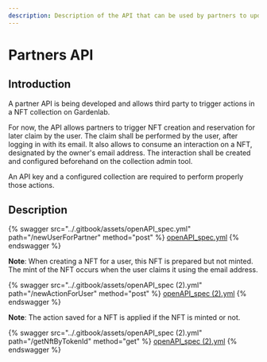 ```yaml
---
description: Description of the API that can be used by partners to update the NFT
---
```


# Partners API

## Introduction

A partner API is being developed and allows third party to trigger actions in a NFT collection on Gardenlab.&#x20;

For now, the API allows partners to trigger NFT creation and reservation for later claim by the user. The claim shall be performed by the user, after logging in with its email. It also allows to consume an interaction on a NFT, designated by the owner's email address. The interaction shall be created and configured beforehand on the collection admin tool.

An API key and a configured collection are required to perform properly those actions.

## Description

{% swagger src="../.gitbook/assets/openAPI_spec.yml" path="/newUserForPartner" method="post" %}
[openAPI_spec.yml](../.gitbook/assets/openAPI_spec.yml)
{% endswagger %}

**Note**: When creating a NFT for a user, this NFT is prepared but not minted. The mint of the NFT occurs when the user claims it using the email address.

{% swagger src="../.gitbook/assets/openAPI_spec (2).yml" path="/newActionForUser" method="post" %}
[openAPI_spec (2).yml](<../.gitbook/assets/openAPI_spec (2).yml>)
{% endswagger %}

**Note**: The action saved for a NFT is applied if the NFT is minted or not.

{% swagger src="../.gitbook/assets/openAPI_spec (2).yml" path="/getNftByTokenId" method="get" %}
[openAPI_spec (2).yml](<../.gitbook/assets/openAPI_spec (2).yml>)
{% endswagger %}
